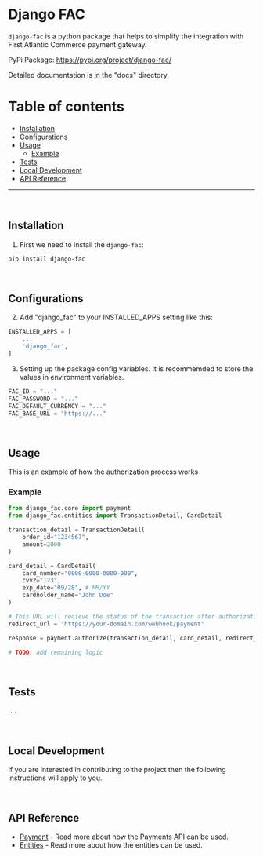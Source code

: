 
# Django FAC 


`django-fac` is a python package that helps to simplify the integration with First Atlantic Commerce payment gateway.

PyPi Package: https://pypi.org/project/django-fac/

Detailed documentation is in the "docs" directory.

Table of contents
=================
<!--ts-->
   * [Installation](#installation)
   * [Configurations](#configurations)
   * [Usage](#usage)
      * [Example](#example)
   * [Tests](#tests)
   * [Local Development](#local-development)
   * [API Reference](#api-reference)
<!--te-->


---

&nbsp;

## Installation

1. First we need to install the `django-fac`:
```bash
pip install django-fac
```

&nbsp;

## Configurations

2. Add "django_fac" to your INSTALLED_APPS setting like this:

```python
INSTALLED_APPS = [
    ...
    'django_fac',
]
```

3. Setting up the package config variables. It is recommemded to store the values in environment variables.

```python
FAC_ID = "..."
FAC_PASSWORD = "..."
FAC_DEFAULT_CURRENCY = "..."
FAC_BASE_URL = "https://..."

```

&nbsp;

## Usage

This is an example of how the authorization process works

### **Example**
```python
from django_fac.core import payment
from django_fac.entities import TransactionDetail, CardDetail

transaction_detail = TransactionDetail(
    order_id="1234567",
    amount=2000
)

card_detail = CardDetail(
    card_number="0000-0000-0000-000", 
    cvv2="123", 
    exp_date="09/28", # MM/YY
    cardholder_name="John Doe"
)

# This URL will recieve the status of the transaction after authorization
redirect_url = "https://your-domain.com/webhook/payment"

response = payment.authorize(transaction_detail, card_detail, redirect_url)

# TODO: add remaining logic
```

&nbsp;

## Tests

....

&nbsp;

## Local Development

If you are interested in contributing to the project then the following instructions will apply to you.

&nbsp;

## API Reference

 - [Payment](docs/api-guide/payment.md) - Read more about how the Payments API can be used.
 - [Entities](docs/api-guide/entities.md) - Read more about how the entities can be used.
